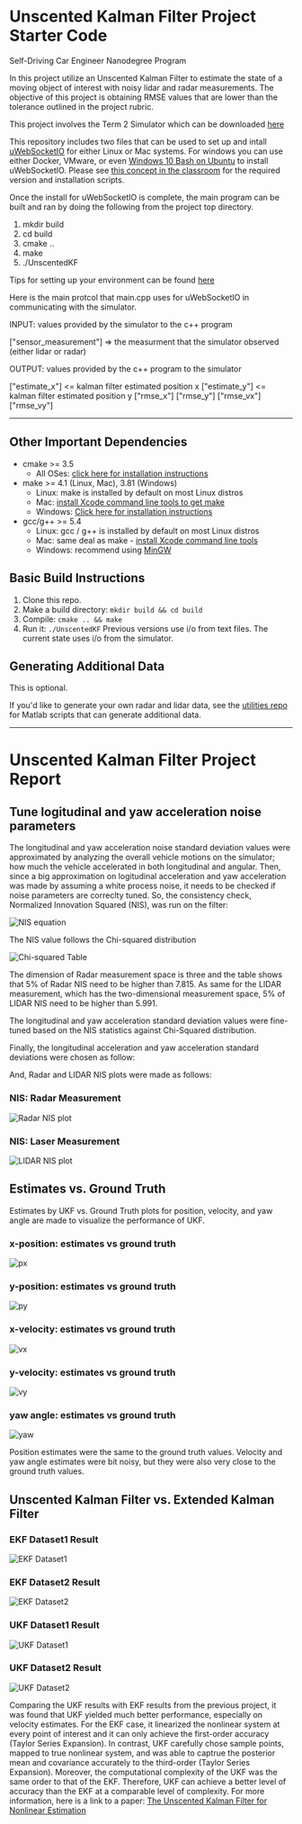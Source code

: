 # Unscented Kalman Filter Project Starter Code
Self-Driving Car Engineer Nanodegree Program

In this project utilize an Unscented Kalman Filter to estimate the state of a moving object of interest with noisy lidar and radar measurements. The objective of this project is obtaining RMSE values that are lower than the tolerance outlined in the project rubric. 

This project involves the Term 2 Simulator which can be downloaded [here](https://github.com/udacity/self-driving-car-sim/releases)

This repository includes two files that can be used to set up and intall [uWebSocketIO](https://github.com/uWebSockets/uWebSockets) for either Linux or Mac systems. For windows you can use either Docker, VMware, or even [Windows 10 Bash on Ubuntu](https://www.howtogeek.com/249966/how-to-install-and-use-the-linux-bash-shell-on-windows-10/) to install uWebSocketIO. Please see [this concept in the classroom](https://classroom.udacity.com/nanodegrees/nd013/parts/40f38239-66b6-46ec-ae68-03afd8a601c8/modules/0949fca6-b379-42af-a919-ee50aa304e6a/lessons/f758c44c-5e40-4e01-93b5-1a82aa4e044f/concepts/16cf4a78-4fc7-49e1-8621-3450ca938b77) for the required version and installation scripts.

Once the install for uWebSocketIO is complete, the main program can be built and ran by doing the following from the project top directory.

1. mkdir build
2. cd build
3. cmake ..
4. make
5. ./UnscentedKF

Tips for setting up your environment can be found [here](https://classroom.udacity.com/nanodegrees/nd013/parts/40f38239-66b6-46ec-ae68-03afd8a601c8/modules/0949fca6-b379-42af-a919-ee50aa304e6a/lessons/f758c44c-5e40-4e01-93b5-1a82aa4e044f/concepts/23d376c7-0195-4276-bdf0-e02f1f3c665d)

Here is the main protcol that main.cpp uses for uWebSocketIO in communicating with the simulator.

INPUT: values provided by the simulator to the c++ program

["sensor_measurement"] => the measurment that the simulator observed (either lidar or radar)


OUTPUT: values provided by the c++ program to the simulator

["estimate_x"] <= kalman filter estimated position x
["estimate_y"] <= kalman filter estimated position y
["rmse_x"]
["rmse_y"]
["rmse_vx"]
["rmse_vy"]

---

## Other Important Dependencies
* cmake >= 3.5
  * All OSes: [click here for installation instructions](https://cmake.org/install/)
* make >= 4.1 (Linux, Mac), 3.81 (Windows)
  * Linux: make is installed by default on most Linux distros
  * Mac: [install Xcode command line tools to get make](https://developer.apple.com/xcode/features/)
  * Windows: [Click here for installation instructions](http://gnuwin32.sourceforge.net/packages/make.htm)
* gcc/g++ >= 5.4
  * Linux: gcc / g++ is installed by default on most Linux distros
  * Mac: same deal as make - [install Xcode command line tools](https://developer.apple.com/xcode/features/)
  * Windows: recommend using [MinGW](http://www.mingw.org/)

## Basic Build Instructions

1. Clone this repo.
2. Make a build directory: `mkdir build && cd build`
3. Compile: `cmake .. && make`
4. Run it: `./UnscentedKF` Previous versions use i/o from text files.  The current state uses i/o
from the simulator.

## Generating Additional Data

This is optional.

If you'd like to generate your own radar and lidar data, see the
[utilities repo](https://github.com/udacity/CarND-Mercedes-SF-Utilities) for
Matlab scripts that can generate additional data.

--------------------------------
[//]: # (Image References)

[NIS]: ./report_images/nis.jpg "NIS"
[Chi_Sqr_Dist]: ./report_images/Chi_square_distribution.jpg "Chi_Sqr_Dist"
[NIS_Laser]: ./report_images/NIS_Laser.png "NIS_Laser"
[NIS_Radar]: ./report_images/NIS_Radar.png "NIS_Radar"
[px_est_vs_gt]: ./report_images/px_est_vs_gt.png "px_est_vs_gt"
[py_est_vs_gt]: ./report_images/py_est_vs_gt.png "py_est_vs_gt"
[vx_est_vs_gt]: ./report_images/vx_est_vs_gt.png "vx_est_vs_gt"
[vy_est_vs_gt]: ./report_images/vy_est_vs_gt.png "vy_est_vs_gt"
[yaw_est_vs_gt]: ./report_images/yaw_est_vs_gt.png "yaw_est_vs_gt"
[EKF_Result_Dataset1]: ./report_images/EKF_Result_Dataset1.png "EKF_Result_Dataset1"
[EKF_Result_Dataset2]: ./report_images/EKF_Result_Dataset2.png "EKF_Result_Dataset2"
[UKF_Result_Dataset1]: ./report_images/UKF_Result_Dataset1.png "UKF_Result_Dataset1"
[UKF_Result_Dataset2]: ./report_images/UKF_Result_Dataset2.png "UKF_Result_Dataset2"


# Unscented Kalman Filter Project Report
## Tune logitudinal and yaw acceleration noise parameters
The longitudinal and yaw acceleration noise standard deviation values were approximated by analyzing the overall vehicle motions on the simulator; how much the vehicle accelerated in both longitudinal and angular. Then, since a big approximation on logitudinal acceleration and yaw acceleration was made by assuming a white process noise, it needs to be checked if noise parameters are correclty tuned. So, the consistency check, Normalized Innovation Squared (NIS), was run on the filter:

![NIS equation][NIS]

The NIS value follows the Chi-squared distribution

![Chi-squared Table][Chi_Sqr_Dist]

The dimension of Radar measurement space is three and the table shows that 5% of Radar NIS need to be higher than 7.815. As same for the LIDAR measurement, which has the two-dimensional measurement space, 5% of LIDAR NIS need to be higher than 5.991.

The longitudinal and yaw acceleration standard deviation values were fine-tuned based on the NIS statistics against Chi-Squared distribution.

Finally, the longitudinal acceleration and yaw acceleration standard deviations were chosen as follow:

And, Radar and LIDAR NIS plots were made as follows:

### NIS: Radar Measurement
![Radar NIS plot][NIS_Radar]
### NIS: Laser Measurement
![LIDAR NIS plot][NIS_Laser]


## Estimates vs. Ground Truth
Estimates by UKF vs. Ground Truth plots for position, velocity, and yaw angle are made to visualize the performance of UKF.

### x-position: estimates vs ground truth
![px][px_est_vs_gt]
### y-position: estimates vs ground truth
![py][py_est_vs_gt]
### x-velocity: estimates vs ground truth
![vx][vx_est_vs_gt]
### y-velocity: estimates vs ground truth
![vy][vy_est_vs_gt]
### yaw angle: estimates vs ground truth
![yaw][yaw_est_vs_gt]

Position estimates were the same to the ground truth values. Velocity and yaw angle estimates were bit noisy, but they were also very close to the ground truth values.


## Unscented Kalman Filter vs. Extended Kalman Filter

### EKF Dataset1 Result
![EKF Dataset1][EKF_Result_Dataset1]
### EKF Dataset2 Result
![EKF Dataset2][EKF_Result_Dataset2]
### UKF Dataset1 Result
![UKF Dataset1][UKF_Result_Dataset1]
### UKF Dataset2 Result
![UKF Dataset2][UKF_Result_Dataset2]

Comparing the UKF results with EKF results from the previous project, it was found that UKF yielded much better performance, especially on velocity estimates. For the EKF case, it linearized the nonlinear system at every point of interest and it can only achieve the first-order accuracy (Taylor Series Expansion). In contrast, UKF carefully chose sample points, mapped to true nonlinear system, and was able to captrue the posterior mean and covariance accurately to the third-order (Taylor Series Expansion). Moreover, the computational complexity of the UKF was the same order to that of the EKF. Therefore, UKF can achieve a better level of accuracy than the EKF at a comparable level of complexity. For more information, here is a link to a paper:
[The Unscented Kalman Filter for Nonlinear Estimation](https://www.seas.harvard.edu/courses/cs281/papers/unscented.pdf)
